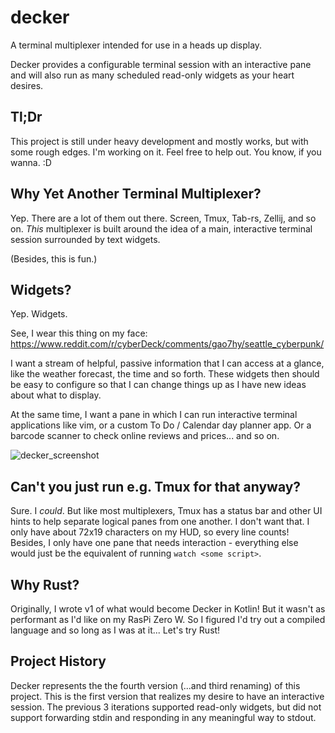 # decker
A terminal multiplexer intended for use in a heads up display.

Decker provides a configurable terminal session with an interactive pane and will also run as many scheduled read-only widgets as your heart desires. 

## Tl;Dr
This project is still under heavy development and mostly works, but with some rough edges.
I'm working on it. Feel free to help out. You know, if you wanna. :D

## Why Yet Another Terminal Multiplexer?
Yep. There are a lot of them out there. Screen, Tmux, Tab-rs, Zellij, and so on. _This_ multiplexer is built around the idea of a main, interactive terminal session surrounded by text widgets.

(Besides, this is fun.)

## Widgets?
Yep. Widgets.

See, I wear this thing on my face: https://www.reddit.com/r/cyberDeck/comments/gao7hy/seattle_cyberpunk/

I want a stream of helpful, passive information that I can access at a glance, like the weather forecast, the time and so forth. These widgets then should be easy to configure so that I can change things up as I have new ideas about what to display. 

At the same time, I want a pane in which I can run interactive terminal applications like vim, or a custom To Do / Calendar day planner app. Or a barcode scanner to check online reviews and prices... and so on. 

![decker_screenshot](https://user-images.githubusercontent.com/6879741/134535863-19c47ffc-8603-486a-881d-ea364df1c8b0.png)

## Can't you just run e.g. Tmux for that anyway?
Sure. I _could_. But like most multiplexers, Tmux has a status bar and other UI hints to help separate logical panes from one another. I don't want that. I only have about 72x19 characters on my HUD, so every line counts! Besides, I only have one pane that needs interaction - everything else would just be the equivalent of running `watch <some script>`.

## Why Rust?
Originally, I wrote v1 of what would become Decker in Kotlin! But it wasn't as performant as I'd like on my RasPi Zero W. So I figured I'd try out a compiled language and so long as I was at it... Let's try Rust!

## Project History
Decker represents the the fourth version (...and third renaming) of this project.
This is the first version that realizes my desire to have an interactive session. The previous 3 iterations supported read-only widgets, but did not support forwarding stdin and responding in any meaningful way to stdout.

